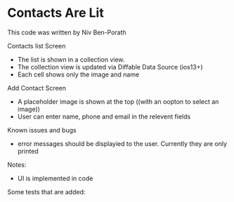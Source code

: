 # Contacts Are Lit

This code was written by Niv Ben-Porath


Contacts list Screen
* The list is shown in a collection view.
* The collection view is updated via Diffable Data Source (ios13+)
* Each cell shows only the image and name

Add Contact Screen
* A placeholder image is shown at the top ((with an oopton to select an image))
* User can enter name, phone and email in the relevent fields


Known issues and bugs
* error messages should be displayied to the user. Currently they are only printed


Notes:
* UI is implemented in code

Some tests that are added:

